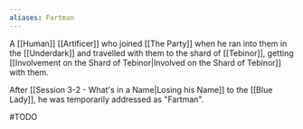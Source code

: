 ```yaml
---
aliases: Fartman
---
```

A [[Human]] [[Artificer]] who joined [[The Party]] when he ran into them in the [[Underdark]] and travelled with them to the shard of [[Tebinor]], getting [[Involvement on the Shard of Tebinor|Involved on the Shard of Tebinor]] with them.

After [[Session 3-2 - What's in a Name|Losing his Name]] to the [[Blue Lady]], he was temporarily addressed as "Fartman".

#TODO 
